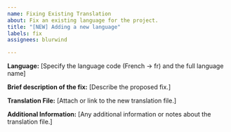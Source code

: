 ```yaml
---
name: Fixing Existing Translation
about: Fix an existing language for the project.
title: "[NEW] Adding a new language"
labels: fix
assignees: blurwind

---
```


**Language:**
[Specify the language code (French → fr) and the full language name] 

**Brief description of the fix:**
[Describe the proposed fix.]

**Translation File:**
[Attach or link to the new translation file.]

**Additional Information:**
[Any additional information or notes about the translation file.]
